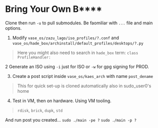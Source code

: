 # Bring Your Own B****

Clone then run `-u` to pull submodules. Be faomiliar with `...` file and main options.

1. Modify `vase_os/zazu_lago/iso_profiles/?.conf` and `vase_os/hade_box/archinstall/default_profiles/desktops/?.py` 

> Here you might also need to search in `hade_box` term: `class ProfileHandler:` 

2 Generate an ISO using `-i` just for ISO or `-w` for gpg signing for PROD.

3. Create a post script inside `vase_os/kaes_arch` with name `post_dename`

> This for quick set-up is cloned automatically also in sudo_user0's home

4. Test in VM, then on hardware. Using VM tooling.

> `rdisk`, `brick`, `dupk`, `std`

And run post you created... `sudo ./main -pe ?` `sudo ./main -p ?`
